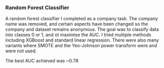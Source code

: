 <h3> Random Forest Classifier </h3>

A random forest classifier I completed as a company task. The company name was removed, and certain aspects have been changed so the company and dataset remains anonymous.
The goal was to classify data into classes 0 or 1, and ot maximise the AUC. 
I tried multiple methods including XGBoost and standard linear regression. 
There were also many variants where SMOTE and the Yeo-Johnson power transform were and were not used. 

The best AUC achieved was ~0.78
